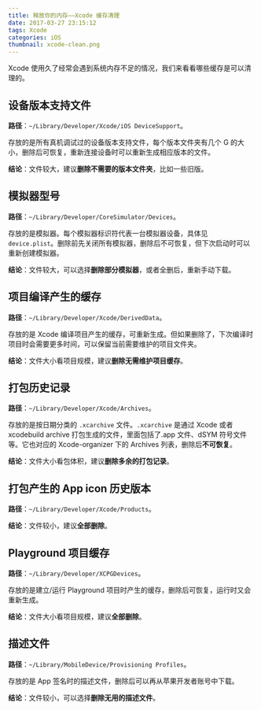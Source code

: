 ```yaml
---
title: 释放你的内存——Xcode 缓存清理
date: 2017-03-27 23:15:12
tags: Xcode
categories: iOS
thumbnail: xcode-clean.png
---
```


Xcode 使用久了经常会遇到系统内存不足的情况，我们来看看哪些缓存是可以清理的。

<!--more-->

## 设备版本支持文件

**路径**：`~/Library/Developer/Xcode/iOS DeviceSupport`。

存放的是所有真机调试过的设备版本支持文件，每个版本文件夹有几个 G 的大小，删除后可恢复，重新连接设备时可以重新生成相应版本的文件。

**结论**：文件较大，建议**删除不需要的版本文件夹**，比如一些旧版。

## 模拟器型号

**路径**：`~/Library/Developer/CoreSimulator/Devices`。

存放的是模拟器。每个模拟器标识符代表一台模拟器设备，具体见 `device.plist`。删除前先关闭所有模拟器，删除后不可恢复，但下次启动时可以重新创建模拟器。

**结论**：文件较大，可以选择**删除部分模拟器**，或者全删后，重新手动下载。

## 项目编译产生的缓存

**路径**：`~/Library/Developer/Xcode/DerivedData`。

存放的是 Xcode 编译项目产生的缓存，可重新生成。但如果删除了，下次编译时项目时会需要更多时间，可以保留当前需要维护的项目文件夹。

**结论**：文件大小看项目规模，建议**删除无需维护项目缓存**。

## 打包历史记录

**路径**：`~/Library/Developer/Xcode/Archives`。

存放的是按日期分类的 `.xcarchive` 文件。`.xcarchive` 是通过 Xcode 或者 xcodebuild archive 打包生成的文件，里面包括了.app 文件、dSYM 符号文件等。它也对应的 Xcode-organizer 下的 Archives 列表，删除后**不可恢复**。

**结论**：文件大小看包体积，建议**删除多余的打包记录**。

## 打包产生的 App icon 历史版本

**路径**：`~/Library/Developer/Xcode/Products`。

**结论**：文件较小，建议**全部删除**。

## Playground 项目缓存

**路径**：`~/Library/Developer/XCPGDevices`。

存放的是建立/运行 Playground 项目时产生的缓存，删除后可恢复，运行时又会重新生成。

**结论**：文件大小看项目规模，建议**全部删除**。

## 描述文件

**路径**：`~/Library/MobileDevice/Provisioning Profiles`。

存放的是 App 签名时的描述文件，删除后可以再从苹果开发者账号中下载。

**结论**：文件较小，可以选择**删除无用的描述文件**。
